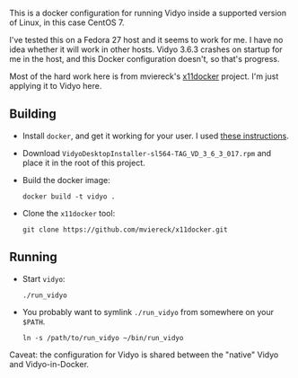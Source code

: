 This is a docker configuration for running Vidyo inside a supported version of
Linux, in this case CentOS 7.

I've tested this on a Fedora 27 host and it seems to work for me. I have no idea
whether it will work in other hosts. Vidyo 3.6.3 crashes on startup for me in
the host, and this Docker configuration doesn't, so that's progress.

Most of the hard work here is from mviereck's
[x11docker](https://github.com/mviereck/x11docker) project. I'm just applying it
to Vidyo here.

## Building

- Install `docker`, and get it working for your user. I used [these
  instructions](https://developer.fedoraproject.org/tools/docker/docker-installation.html).

- Download `VidyoDesktopInstaller-sl564-TAG_VD_3_6_3_017.rpm`
  and place it in the root of this project.

- Build the docker image:

    `docker build -t vidyo .`

- Clone the `x11docker` tool:

    `git clone https://github.com/mviereck/x11docker.git`

## Running

- Start `vidyo`:

    `./run_vidyo`

- You probably want to symlink `./run_vidyo` from somewhere on your
  `$PATH`.

    `ln -s /path/to/run_vidyo ~/bin/run_vidyo`

Caveat: the configuration for Vidyo is shared between the "native" Vidyo
and Vidyo-in-Docker.
